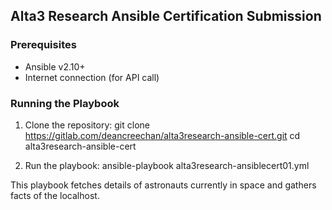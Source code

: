 ## Alta3 Research Ansible Certification Submission

### Prerequisites

- Ansible v2.10+
- Internet connection (for API call)

### Running the Playbook

1. Clone the repository:
   git clone https://gitlab.com/deancreechan/alta3research-ansible-cert.git
   cd alta3research-ansible-cert

2. Run the playbook:
   ansible-playbook alta3research-ansiblecert01.yml

This playbook fetches details of astronauts currently in space and gathers facts of the localhost.
